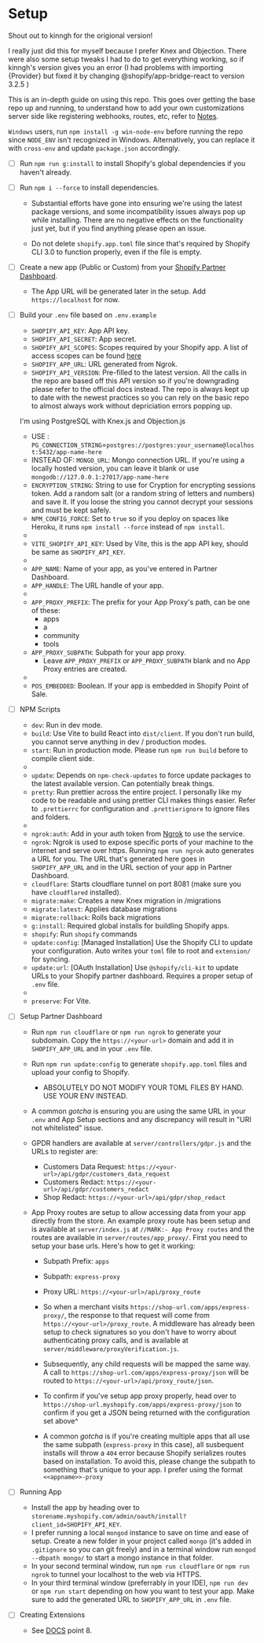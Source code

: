 # Setup

Shout out to kinngh for the origional version!

I really just did this for myself because I prefer Knex and Objection.
There were also some setup tweaks I had to do to get everything working, so if kinngh's version gives you an error (I had problems with importing {Provider} but fixed it by changing @shopify/app-bridge-react to version 3.2.5 )


This is an in-depth guide on using this repo. This goes over getting the base repo up and running, to understand how to add your own customizations server side like registering webhooks, routes, etc, refer to [Notes](/docs/NOTES.md).

`Windows` users, run `npm install -g win-node-env` before running the repo since `NODE_ENV` isn't recognized in Windows. Alternatively, you can replace it with `cross-env` and update `package.json` accordingly.

- [ ] Run `npm run g:install` to install Shopify's global dependencies if you haven't already.
- [ ] Run `npm i --force` to install dependencies.

  - Substantial efforts have gone into ensuring we're using the latest package versions, and some incompatibility issues always pop up while installing. There are no negative effects on the functionality just yet, but if you find anything please open an issue.

  - Do not delete `shopify.app.toml` file since that's required by Shopify CLI 3.0 to function properly, even if the file is empty.

- [ ] Create a new app (Public or Custom) from your [Shopify Partner Dashboard](https://partners.shopify.com).

  - The App URL will be generated later in the setup. Add `https://localhost` for now.

- [ ] Build your `.env` file based on `.env.example`

  - `SHOPIFY_API_KEY`: App API key.
  - `SHOPIFY_API_SECRET`: App secret.
  - `SHOPIFY_API_SCOPES`: Scopes required by your Shopify app. A list of access scopes can be found [here](https://shopify.dev/api/usage/access-scopes)
  - `SHOPIFY_APP_URL`: URL generated from Ngrok.
  - `SHOPIFY_API_VERSION`: Pre-filled to the latest version. All the calls in the repo are based off this API version so if you're downgrading please refer to the official docs instead. The repo is always kept up to date with the newest practices so you can rely on the basic repo to almost always work without depriciation errors popping up.

  I'm using PostgreSQL with Knex.js and Objection.js
  - USE : `PG_CONNECTION_STRING`=`postgres://postgres:your_username@localhost:5432/app-name-here`
  - INSTEAD OF: `MONGO_URL`: Mongo connection URL. If you're using a locally hosted version, you can leave it blank or use `mongodb://127.0.0.1:27017/app-name-here`
  - `ENCRYPTION_STRING`: String to use for Cryption for encrypting sessions token. Add a random salt (or a random string of letters and numbers) and save it. If you loose the string you cannot decrypt your sessions and must be kept safely.
  - `NPM_CONFIG_FORCE`: Set to `true` so if you deploy on spaces like Heroku, it runs `npm install --force` instead of `npm install`.
  -
  - `VITE_SHOPIFY_API_KEY`: Used by Vite, this is the app API key, should be same as `SHOPIFY_API_KEY`.
  -
  - `APP_NAME`: Name of your app, as you've entered in Partner Dashboard.
  - `APP_HANDLE`: The URL handle of your app.
  -
  - `APP_PROXY_PREFIX`: The prefix for your App Proxy's path, can be one of these:
    - apps
    - a
    - community
    - tools
  - `APP_PROXY_SUBPATH`: Subpath for your app proxy.
    - Leave `APP_PROXY_PREFIX` or `APP_PROXY_SUBPATH` blank and no App Proxy entries are created.
  -
  - `POS_EMBEDDED`: Boolean. If your app is embedded in Shopify Point of Sale.

- [ ] NPM Scripts

  - `dev`: Run in dev mode.
  - `build`: Use Vite to build React into `dist/client`. If you don't run build, you cannot serve anything in dev / production modes.
  - `start`: Run in production mode. Please run `npm run build` before to compile client side.
  -
  - `update`: Depends on `npm-check-updates` to force update packages to the latest available version. Can potentially break things.
  - `pretty`: Run prettier across the entire project. I personally like my code to be readable and using prettier CLI makes things easier. Refer to `.prettierrc` for configuration and `.prettierignore` to ignore files and folders.
  -
  - `ngrok:auth`: Add in your auth token from [Ngrok](https://ngrok.com) to use the service.
  - `ngrok`: Ngrok is used to expose specific ports of your machine to the internet and serve over https. Running `npm run ngrok` auto generates a URL for you. The URL that's generated here goes in `SHOPIFY_APP_URL` and in the URL section of your app in Partner Dashboard.
  - `cloudflare`: Starts cloudflare tunnel on port 8081 (make sure you have `cloudflared` installed).
  - `migrate:make`: Creates a new Knex migration in /migrations
  - `migrate:latest`: Applies database migrations
  - `migrate:rollback`: Rolls back migrations
  - `g:install`: Required global installs for buildling Shopify apps.
  - `shopify`: Run `shopify` commands
  - `update:config`: [Managed Installation] Use the Shopify CLI to update your configuration. Auto writes your `toml` file to root and `extension/` for syncing.
  - `update:url`: [OAuth Installation] Use `@shopify/cli-kit` to update URLs to your Shopify partner dashboard. Requires a proper setup of `.env` file.
  -
  - `preserve`: For Vite.

- [ ] Setup Partner Dashboard

  - Run `npm run cloudflare` or `npm run ngrok` to generate your subdomain. Copy the `https://<your-url>` domain and add it in `SHOPIFY_APP_URL` and in your `.env` file.
  - Run `npm run update:config` to generate `shopify.app.toml` files and upload your config to Shopify.
    - ABSOLUTELY DO NOT MODIFY YOUR TOML FILES BY HAND. USE YOUR ENV INSTEAD.
  - A common _gotcha_ is ensuring you are using the same URL in your `.env` and App Setup sections and any discrepancy will result in "URI not whitelisted" issue.
  - GPDR handlers are available at `server/controllers/gdpr.js` and the URLs to register are:
    - Customers Data Request: `https://<your-url>/api/gdpr/customers_data_request`
    - Customers Redact: `https://<your-url>/api/gdpr/customers_redact`
    - Shop Redact: `https://<your-url>/api/gdpr/shop_redact`
  - App Proxy routes are setup to allow accessing data from your app directly from the store. An example proxy route has been setup and is available at `server/index.js` at `//MARK:- App Proxy routes` and the routes are available in `server/routes/app_proxy/`. First you need to setup your base urls. Here's how to get it working:

    - Subpath Prefix: `apps`
    - Subpath: `express-proxy`
    - Proxy URL: `https://<your-url>/api/proxy_route`

    - So when a merchant visits `https://shop-url.com/apps/express-proxy/`, the response to that request will come from `https://<your-url>/proxy_route`. A middleware has already been setup to check signatures so you don't have to worry about authenticating proxy calls, and is available at `server/middleware/proxyVerification.js`.
    - Subsequently, any child requests will be mapped the same way. A call to `https://shop-url.com/apps/express-proxy/json` will be routed to `https://<your-url>/api/proxy_route/json`.
    - To confirm if you've setup app proxy properly, head over to `https://shop-url.myshopify.com/apps/express-proxy/json` to confirm if you get a JSON being returned with the configuration set above^
    - A common _gotcha_ is if you're creating multiple apps that all use the same subpath (`express-proxy` in this case), all susbequent installs will throw a `404` error because Shopify serializes routes based on installation. To avoid this, please change the subpath to something that's unique to your app. I prefer using the format `<<appname>>-proxy`

- [ ] Running App

  - Install the app by heading over to `storename.myshopify.com/admin/oauth/install?client_id=SHOPIFY_API_KEY`.
  - I prefer running a local `mongod` instance to save on time and ease of setup. Create a new folder in your project called `mongo` (it's added in `.gitignore` so you can git freely) and in a terminal window run `mongod --dbpath mongo/` to start a mongo instance in that folder.
  - In your second terminal window, run `npm run cloudflare` or `npm run ngrok` to tunnel your localhost to the web via HTTPS.
  - In your third terminal window (preferrably in your IDE), `npm run dev` or `npm run start` depending on how you want to test your app. Make sure to add the generated URL to `SHOPIFY_APP_URL` in `.env` file.

- [ ] Creating Extensions
  - See [DOCS](./migrations/oauth-to-managed-installation.md) point 8.

